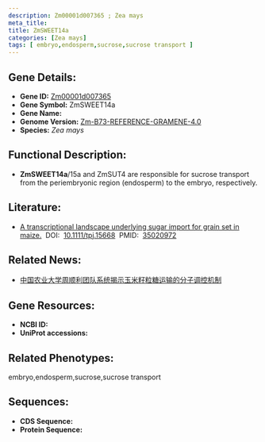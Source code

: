 ```yaml
---
description: Zm00001d007365 ; Zea mays
meta_title:
title: ZmSWEET14a
categories: [Zea mays]
tags: [ embryo,endosperm,sucrose,sucrose transport ]
---
```


## Gene Details:
- **Gene ID:**	[Zm00001d007365]()
- **Gene Symbol:** ZmSWEET14a
- **Gene Name:** 
- **Genome Version:** [Zm-B73-REFERENCE-GRAMENE-4.0]()
- **Species:** *Zea mays*

## Functional Description:
   - **ZmSWEET14a**/15a and ZmSUT4 are responsible for sucrose transport from the periembryonic region (endosperm) to the embryo, respectively.

## Literature:
   - [A transcriptional landscape underlying sugar import for grain set in maize.]( https://onlinelibrary.wiley.com/doi/10.1111/tpj.15668)&nbsp;&nbsp;DOI:&nbsp;&nbsp;[10.1111/tpj.15668](https://onlinelibrary.wiley.com/doi/10.1111/tpj.15668)&nbsp;&nbsp;PMID:&nbsp;&nbsp;[35020972](https://pubmed.ncbi.nlm.nih.gov/35020972/)

## Related News:
   - [中国农业大学周顺利团队系统揭示玉米籽粒糖运输的分子调控机制](https://mp.weixin.qq.com/s?__biz=MzIyOTY2NDYyNQ==&mid=2247531334&idx=1&sn=d1b429586eb849f7ea48712be59b399e&chksm=e8bd0958dfca804e3b561bb51dd105ed1e2011fff7aee0df91023dd13e5ee2470cd8e10a00a8&scene=27#wechat_redirect)

## Gene Resources:
- **NCBI ID:** [](https://www.ncbi.nlm.nih.gov/gene/?term=)
- **UniProt accessions:** [](https://www.uniprot.org/uniprotkb//entry)

## Related Phenotypes:
embryo,endosperm,sucrose,sucrose transport

## Sequences:
- **CDS Sequence:**
- **Protein Sequence:**
